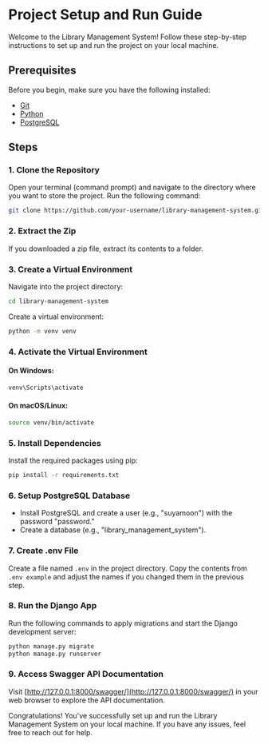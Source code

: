 # Project Setup and Run Guide

Welcome to the Library Management System! Follow these step-by-step instructions to set up and run the project on your local machine.

## Prerequisites

Before you begin, make sure you have the following installed:

- [Git](https://git-scm.com/downloads)
- [Python](https://www.python.org/downloads/)
- [PostgreSQL](https://www.postgresql.org/download/)

## Steps

### 1. Clone the Repository

Open your terminal (command prompt) and navigate to the directory where you want to store the project. Run the following command:

```bash
git clone https://github.com/your-username/library-management-system.git
```

### 2. Extract the Zip

If you downloaded a zip file, extract its contents to a folder.

### 3. Create a Virtual Environment

Navigate into the project directory:

```bash
cd library-management-system
```

Create a virtual environment:

```bash
python -m venv venv
```

### 4. Activate the Virtual Environment

#### On Windows:

```bash
venv\Scripts\activate
```

#### On macOS/Linux:

```bash
source venv/bin/activate
```

### 5. Install Dependencies

Install the required packages using pip:

```bash
pip install -r requirements.txt
```

### 6. Setup PostgreSQL Database

- Install PostgreSQL and create a user (e.g., "suyamoon") with the password "password."
- Create a database (e.g., "library_management_system").

### 7. Create .env File

Create a file named `.env` in the project directory. Copy the contents from `.env example` and adjust the names if you changed them in the previous step.

### 8. Run the Django App

Run the following commands to apply migrations and start the Django development server:

```bash
python manage.py migrate
python manage.py runserver
```

### 9. Access Swagger API Documentation

Visit [http://127.0.0.1:8000/swagger/](http://127.0.0.1:8000/swagger/) in your web browser to explore the API documentation.

Congratulations! You've successfully set up and run the Library Management System on your local machine. If you have any issues, feel free to reach out for help.